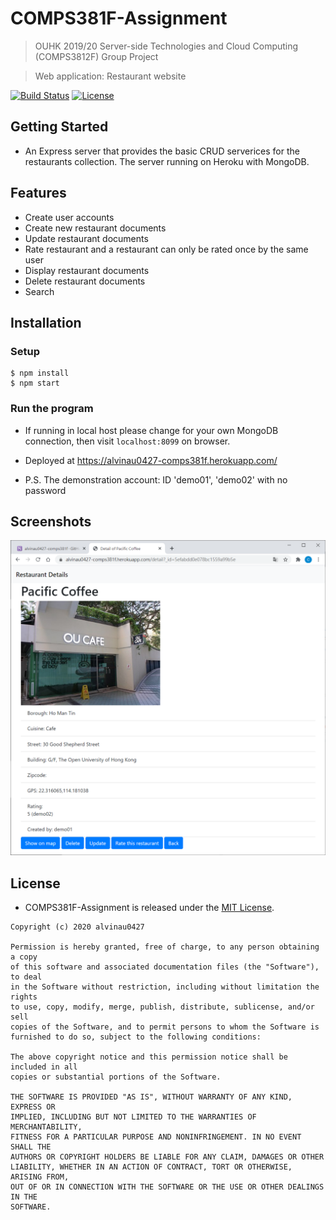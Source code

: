 # COMPS381F-Assignment
> OUHK 2019/20 Server-side Technologies and Cloud Computing (COMPS3812F) Group Project

> Web application: Restaurant website

[![Build Status](https://travis-ci.com/alvinau0427/COMPS381F-Assignment.svg?branch=master)](https://travis-ci.org/alvinau0427/COMPS381F-Assignment)
[![License](https://img.shields.io/badge/License-MIT-blue.svg)](LICENSE)

## Getting Started
- An Express server that provides the basic CRUD serverices for the restaurants collection. The server running on Heroku with MongoDB.

## Features
- Create user accounts
- Create new restaurant documents
- Update restaurant documents
- Rate restaurant and a restaurant can only be rated once by the same user
- Display restaurant documents
- Delete restaurant documents
- Search

## Installation

### Setup
```
$ npm install
$ npm start
```

### Run the program
- If running in local host please change for your own MongoDB connection, then visit `localhost:8099` on browser.

- Deployed at https://alvinau0427-comps381f.herokuapp.com/
- P.S. The demonstration account: ID 'demo01', 'demo02' with no password

## Screenshots
![Image](https://github.com/alvinau0427/COMPS381F-Assignment/blob/master/doc/demo.png)

## License
- COMPS381F-Assignment is released under the [MIT License](https://opensource.org/licenses/MIT).
```
Copyright (c) 2020 alvinau0427

Permission is hereby granted, free of charge, to any person obtaining a copy
of this software and associated documentation files (the "Software"), to deal
in the Software without restriction, including without limitation the rights
to use, copy, modify, merge, publish, distribute, sublicense, and/or sell
copies of the Software, and to permit persons to whom the Software is
furnished to do so, subject to the following conditions:

The above copyright notice and this permission notice shall be included in all
copies or substantial portions of the Software.

THE SOFTWARE IS PROVIDED "AS IS", WITHOUT WARRANTY OF ANY KIND, EXPRESS OR
IMPLIED, INCLUDING BUT NOT LIMITED TO THE WARRANTIES OF MERCHANTABILITY,
FITNESS FOR A PARTICULAR PURPOSE AND NONINFRINGEMENT. IN NO EVENT SHALL THE
AUTHORS OR COPYRIGHT HOLDERS BE LIABLE FOR ANY CLAIM, DAMAGES OR OTHER
LIABILITY, WHETHER IN AN ACTION OF CONTRACT, TORT OR OTHERWISE, ARISING FROM,
OUT OF OR IN CONNECTION WITH THE SOFTWARE OR THE USE OR OTHER DEALINGS IN THE
SOFTWARE.
```
